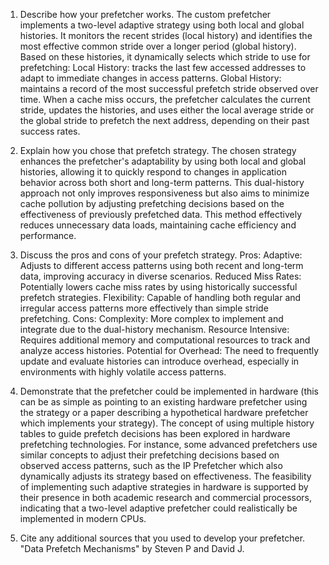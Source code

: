 1. Describe how your prefetcher works.
The custom prefetcher implements a two-level adaptive strategy using both local and global histories. It monitors the recent strides (local history) and identifies the most effective common stride over a longer period (global history). Based on these histories, it dynamically selects which stride to use for prefetching:
Local History: tracks the last few accessed addresses to adapt to immediate changes in access patterns.
Global History: maintains a record of the most successful prefetch stride observed over time. When a cache miss occurs, the prefetcher calculates the current stride, updates the histories, and uses either the local average stride or the global stride to prefetch the next address, depending on their past success rates.

2. Explain how you chose that prefetch strategy.
The chosen strategy enhances the prefetcher's adaptability by using both local and global histories, allowing it to quickly respond to changes in application behavior across both short and long-term patterns. This dual-history approach not only improves responsiveness but also aims to minimize cache pollution by adjusting prefetching decisions based on the effectiveness of previously prefetched data. This method effectively reduces unnecessary data loads, maintaining cache efficiency and performance.

3. Discuss the pros and cons of your prefetch strategy.
Pros:
Adaptive: Adjusts to different access patterns using both recent and long-term data, improving accuracy in diverse scenarios.
Reduced Miss Rates: Potentially lowers cache miss rates by using historically successful prefetch strategies.
Flexibility: Capable of handling both regular and irregular access patterns more effectively than simple stride prefetching.
Cons:
Complexity: More complex to implement and integrate due to the dual-history mechanism.
Resource Intensive: Requires additional memory and computational resources to track and analyze access histories.
Potential for Overhead: The need to frequently update and evaluate histories can introduce overhead, especially in environments with highly volatile access patterns.

4. Demonstrate that the prefetcher could be implemented in hardware (this can be
   as simple as pointing to an existing hardware prefetcher using the strategy
   or a paper describing a hypothetical hardware prefetcher which implements
   your strategy).
The concept of using multiple history tables to guide prefetch decisions has been explored in hardware prefetching technologies. For instance, some advanced prefetchers use similar concepts to adjust their prefetching decisions based on observed access patterns, such as the IP Prefetcher which also dynamically adjusts its strategy based on effectiveness. The feasibility of implementing such adaptive strategies in hardware is supported by their presence in both academic research and commercial processors, indicating that a two-level adaptive prefetcher could realistically be implemented in modern CPUs.

5. Cite any additional sources that you used to develop your prefetcher.
"Data Prefetch Mechanisms" by Steven P and David J.